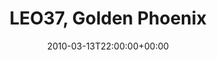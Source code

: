 ---
templateKey: event
guid: 08951e2f-6eab-11ea-99c5-002590d1d1b0
date: 2010-03-13T22:00:00+00:00
eventTime: '10pm'
title: LEO37, Golden Phoenix
artist: LEO37
city: Boracay
venue: Golden Phoenix
group: LEO37
---